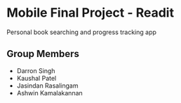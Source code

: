 # Mobile Final Project - Readit
Personal book searching and progress tracking app

## Group Members
- Darron Singh
- Kaushal Patel
- Jasindan Rasalingam 
- Ashwin Kamalakannan
